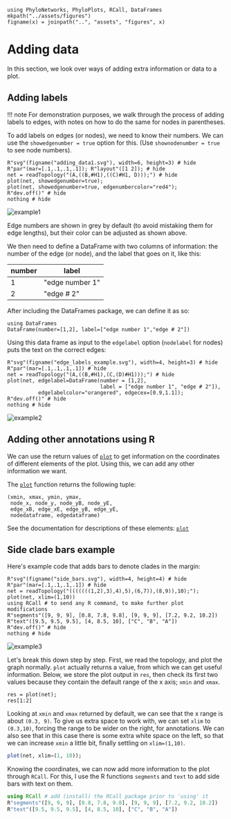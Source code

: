 ```@setup adding_data
using PhyloNetworks, PhyloPlots, RCall, DataFrames
mkpath("../assets/figures")
figname(x) = joinpath("..", "assets", "figures", x)
```

# Adding data

In this section, we look over ways of adding extra information or data to a plot.

## Adding labels

!!! note
    For demonstration purposes, we walk through the process of adding labels to edges,
    with notes on how to do the same for nodes in parentheses.

To add labels on edges (or nodes), we need to know their numbers. We can use the
`showedgenumber = true` option for this. (Use `shownodenumber = true` to see node numbers).

```@example adding_data
R"svg"(figname("adding_data1.svg"), width=6, height=3) # hide
R"par"(mar=[.1,.1,.1,.1]); R"layout"([1 2]); # hide
net = readTopology("(A,((B,#H1),((C)#H1, D)));") # hide
plot(net, showedgenumber=true);
plot(net, showedgenumber=true, edgenumbercolor="red4");
R"dev.off()" # hide
nothing # hide
```
![example1](../assets/figures/adding_data1.svg)

Edge numbers are shown in grey by default (to avoid mistaking them
for edge lengths), but their color can be adjusted as shown above.

We then need to define a DataFrame with two columns of information: the number of the edge (or
node), and the label that goes on it, like this:

| number | label            |
|--------|------------------|
| 1      | "edge number 1"  |
| 2      | "edge # 2" |

After including the DataFrames package, we can define it as so:
```@repl
using DataFrames
DataFrame(number=[1,2], label=["edge number 1","edge # 2"])
```
Using this data frame as input to the `edgelabel` option (`nodelabel` for nodes)
puts the text on the correct edges:
```@example adding_data
R"svg"(figname("edge_labels_example.svg"), width=4, height=3) # hide
R"par"(mar=[.1,.1,.1,.1]) # hide
net = readTopology("(A,((B,#H1),(C,(D)#H1)));") # hide
plot(net, edgelabel=DataFrame(number = [1,2],
                              label = ["edge number 1", "edge # 2"]),
          edgelabelcolor="orangered", edgecex=[0.9,1.1]);
R"dev.off()" # hide
nothing # hide
```
![example2](../assets/figures/edge_labels_example.svg)

## Adding other annotations using R

We can use the return values of [`plot`](@ref) to get information on the coordinates of
different elements of the plot. Using this, we can add any other information we want.

The [`plot`](@ref) function returns the following tuple:
```
(xmin, xmax, ymin, ymax,
 node_x, node_y, node_yB, node_yE,
 edge_xB, edge_xE, edge_yB, edge_yE,
 nodedataframe, edgedataframe)
```
See the documentation for descriptions of these elements: [`plot`](@ref)

## Side clade bars example

Here's example code that adds bars to denote clades in the margin:

```@example adding_data
R"svg"(figname("side_bars.svg"), width=4, height=4) # hide
R"par"(mar=[.1,.1,.1,.1]) # hide
net = readTopology("(((((((1,2),3),4),5),(6,7)),(8,9)),10);");
plot(net, xlim=(1,10))
using RCall # to send any R command, to make further plot modifications
R"segments"([9, 9, 9], [0.8, 7.8, 9.8], [9, 9, 9], [7.2, 9.2, 10.2])
R"text"([9.5, 9.5, 9.5], [4, 8.5, 10], ["C", "B", "A"])
R"dev.off()" # hide
nothing # hide
```
![example3](../assets/figures/side_bars.svg)

Let's break this down step by step.
First, we read the topology, and plot the graph normally. `plot` actually returns
a value, from which we can get useful information.
Below, we store the plot output in `res`, then check its first two values
because they contain the default range of the x axis; `xmin` and `xmax`.

```@example adding_data
res = plot(net);
res[1:2]
```

Looking at `xmin` and `xmax` returned by default, we can see that the x
range is about `(0.3, 9)`.
To give us extra space to work with, we can
set `xlim` to `(0.3,10)`, forcing the range to be wider on the right, for annotations.
We can also see that in this case there is some extra white space on the left,
so that we can increase `xmin` a little bit, finally settling on `xlim=(1,10)`.

```julia
plot(net, xlim=(1, 10));
```

Knowing the coordinates, we can now add more information to the plot through
`RCall`. For this, I use the R functions `segments` and `text` to add side bars with
text on them.

```julia
using RCall # add (install) the RCall package prior to 'using' it
R"segments"([9, 9, 9], [0.8, 7.8, 9.8], [9, 9, 9], [7.2, 9.2, 10.2])
R"text"([9.5, 9.5, 9.5], [4, 8.5, 10], ["C", "B", "A"])
```
